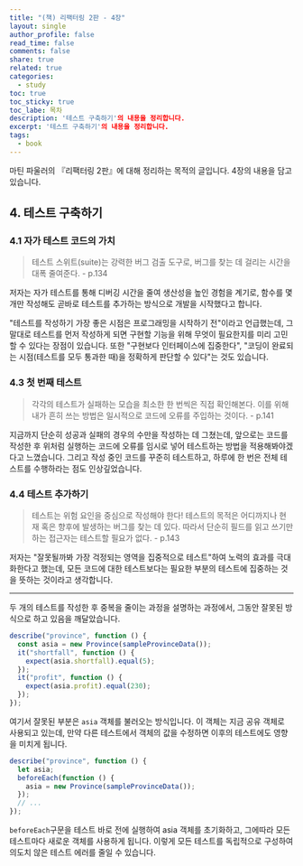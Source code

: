 ```yaml
---
title: "(책) 리팩터링 2판 - 4장"
layout: single
author_profile: false
read_time: false
comments: false
share: true
related: true
categories:
  - study
toc: true
toc_sticky: true
toc_labe: 목차
description: '테스트 구축하기'의 내용을 정리합니다.
excerpt: '테스트 구축하기'의 내용을 정리합니다.
tags:
  - book
---
```


마틴 파울러의 『리팩터링 2판』에 대해 정리하는 목적의 글입니다. 4장의 내용을 담고 있습니다.

## 4. 테스트 구축하기

### 4.1 자가 테스트 코드의 가치

> 테스트 스위트(suite)는 강력한 버그 검출 도구로, 버그를 찾는 데 걸리는 시간을 대폭 줄여준다. - p.134

저자는 자가 테스트를 통해 디버깅 시간을 줄여 생산성을 높인 경험을 계기로, 함수를 몇 개만 작성해도 곧바로 테스트를 추가하는 방식으로 개발을 시작했다고 합니다.

"테스트를 작성하기 가장 좋은 시점은 프로그래밍을 시작하기 전"이라고 언급했는데, 그말대로 테스트를 먼저 작성하게 되면 구현할 기능을 위해 무엇이 필요한지를 미리 고민할 수 있다는 장점이 있습니다. 또한 "구현보다 인터페이스에 집중한다", "코딩이 완료되는 시점(테스트를 모두 통과한 때)을 정확하게 판단할 수 있다"는 것도 있습니다.

### 4.3 첫 번째 테스트

> 각각의 테스트가 실패하는 모습을 최소한 한 번씩은 직접 확인해본다. 이를 위해 내가 흔히 쓰는 방법은 일시적으로 코드에 오류를 주입하는 것이다. - p.141

지금까지 단순히 성공과 실패의 경우의 수만을 작성하는 데 그쳤는데, 앞으로는 코드를 작성한 후 위처럼 실행하는 코드에 오류를 임시로 넣어 테스트하는 방법을 적용해봐야겠다고 느꼈습니다. 그리고 작성 중인 코드를 꾸준히 테스트하고, 하루에 한 번은 전체 테스트를 수행하라는 점도 인상깊었습니다.

### 4.4 테스트 추가하기

> 테스트는 위험 요인을 중심으로 작성해야 한다! 테스트의 목적은 어디까지나 현재 혹은 향후에 발생하는 버그를 찾는 데 있다. 따라서 단순히 필드를 읽고 쓰기만 하는 접근자는 테스트할 필요가 없다. - p.143

저자는 "잘못될까봐 가장 걱정되는 영역을 집중적으로 테스트"하여 노력의 효과를 극대화한다고 했는데, 모든 코드에 대한 테스트보다는 필요한 부분의 테스트에 집중하는 것을 뜻하는 것이라고 생각합니다.

---

두 개의 테스트를 작성한 후 중복을 줄이는 과정을 설명하는 과정에서, 그동안 잘못된 방식으로 하고 있음을 깨달았습니다.

```js
describe("province", function () {
  const asia = new Province(sampleProvinceData());
  it("shortfall", function () {
    expect(asia.shortfall).equal(5);
  });
  it("profit", function () {
    expect(asia.profit).equal(230);
  });
});
```

여기서 잘못된 부분은 `asia` 객체를 불러오는 방식입니다. 이 객체는 지금 공유 객체로 사용되고 있는데, 만약 다른 테스트에서 객체의 값을 수정하면 이후의 테스트에도 영향을 미치게 됩니다.

```js
describe("province", function () {
  let asia;
  beforeEach(function () {
    asia = new Province(sampleProvinceData());
  });
  // ...
});
```

`beforeEach`구문을 테스트 바로 전에 실행하여 asia 객체를 초기화하고, 그에따라 모든 테스트마다 새로운 객체를 사용하게 됩니다. 이렇게 모든 테스트를 독립적으로 구성하여 의도치 않은 테스트 에러를 줄일 수 있습니다.
